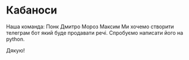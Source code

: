 ﻿# Кабаноси

Наша команда:
Понк Дмитро
Мороз Максим
Ми хочемо створити телеграм бот який буде продавати речі. Спробуємо написати його на python.

Дякую!
